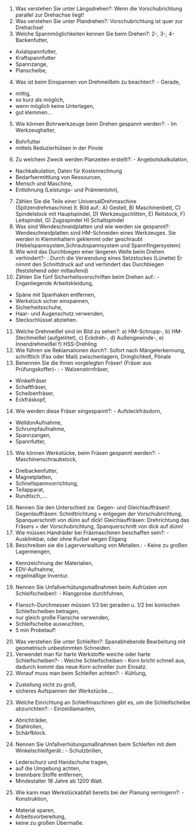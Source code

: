 1. Was verstehen Sie unter Längsdrehen?: Wenn die Vorschubrichtung parallel
zur Drehachse liegt!
2. Was verstehen Sie unter Plandrehen?: Vorschubrichtung ist quer zur
Drehachse!
3. Welche Spannmöglichkeiten kennen Sie beim Drehen?: 2-,
3-,
4-Backenfutter,
- Axialspannfutter,
- Kraftspannfutter
- Spannzange,
- Planscheibe,
4. Was ist beim Einspannen von Drehmeißeln zu beachten?: - Gerade,
- mittig,
- so kurz als möglich,
- wenn möglich keine Unterlagen,
- gut klemmen...
5. Wie können Bohrwerkzeuge beim Drehen gespannt werden?: - Im
Werkzeughalter,
- Bohrfutter
- mittels Reduzierhülsen in der Pinole
6. Zu welchem Zweck werden Planzeiten erstellt?: - Angebotskalkulation,
- Nachkalkulation, Daten für Kostenrechnung
- Bedarfsermittlung von Ressourcen,
- Mensch und Maschine,
- Entlohnung (Leistungs- und Prämienlohn),
7. Zählen Sie die Teile einer UniversalDrehmaschine (Spitzendrehmaschine)
lt. Bild auf.: A) Gestell,
B) Maschinenbett,
C) Spindelstock mit Hauptspindel,
D) Werkzeugschlitten,
E) Reitstock,
F) Leitspindel,
G) Zugsspindel
H) Schaltspindel
8. Was sind Wendeschneidplatten und wie werden sie gespannt?: Wendeschneidplatten sind HM-Schneiden eines Werkzeuges.
Sie werden in Klemmhaltern geklemmt oder geschraubt
(Hebelspannsystem,Schraubspannsystem und Spannfingersystem)
9. Wie wird das Durchbiegen einer längeren Welle beim Drehen verhindert?-
: Durch die Verwendung eines Setzstockes (Lünette)
Er nimmt den Schnittdruck auf und verhindert das Durchbiegen
(feststehend oder mitlaufend)
10. Zählen Sie fünf Sicherheitsvorschriften beim Drehen auf.: - Enganliegende
Arbeitskleidung,
- Späne mit Spanhaken entfernen,
- Werkstück sicher einspannen,
- Sicherheitsschuhe,
- Haar- und Augenschutz verwenden,
- Steckschlüssel abziehen.
11. Welche Drehmeißel sind im Bild zu sehen?: a) HM-Schrupp-,
b) HM-Stechmeißel (aufgelötet),
c) Eckdreh-,
d) Außengewinde-,
e) Innendrehmeißel
f) HSS-Drehling
12. Wie führen sie Reklamationen durch?: Sofort nach Mängelerkennung,
schriftlich (Fax oder Mail) zwischenlagern, Dringlichkeit, Pönale
13. Benennen Sie die Ihnen vorgelegten Fräser! (Fräser aus Prüfungskoffer)-
: - Walzenstirnfräser,
- Winkelfräser
- Schaftfräser,
- Scheibenfräser,
- Eckfräskopf,
14. Wie werden diese Fräser eingespannt?: - Aufsteckfräsdorn,
- WelldonAufnahme,
- Schrumpfaufnahme,
- Spannzangen,
- Spannfutter,
15. Wie können Werkstücke, beim Fräsen gespannt werden?: - Maschinenschraubstock,
- Dreibackenfutter,
- Magnetplatten,
- Schnellspannvorrichtung,
- Teilapparat,
- Rundtisch,....
16. Nennen Sie den Unterschied zw. Gegen- und Gleichlauffräsen!: Gegenlauffräsen: Schnittrichtung = entgegen der Vorschubrichtung, Spanquerschnitt von
dünn auf dick!
Gleichlauffräsen: Drehrichtung das Fräsers = der Vorschubrichtung, Spanquerschnitt von dick auf dünn!
17. Wie müssen Handräder bei Fräsmaschinen beschaffen sein?: -
Ausklinkbar, oder ohne Kurbel wegen Eilgang
18. Beschreiben sie die Lagerverwaltung von Metallen.: - Keine zu großen
Lagermengen,
- Kennzeichnung der Materialien,
- EDV-Aufnahme,
- regelmäßige Inventur.
19. Nennen Sie Unfallverhütungsmaßnahmen beim Aufrüsten von Schleifscheiben!: - Klangprobe durchfuhren,
- Flansch-Durchmesser müssen 1/3 bei geraden u. 1/2 bei konischen Schleifscheiben betragen,
- nur gleich große Flansche verwenden,
- Schleifscheibe auswuchten,
- 5 min Probelauf!
20. Was verstehen Sie unter Schleifen?: Spanabhebende Bearbeitung mit
geometrisch unbestimmten Schneiden.
21. Verwendet man für harte Werkstoffe weiche oder harte Schleifscheiben?-
: Weiche Schleifscheiben - Korn bricht schnell aus, dadurch kommt das neue Korn
schneller zum Einsatz.
22. Worauf muss man beim Schleifen achten?: - Kühlung,
- Zustellung nicht zu groß,
- sicheres Aufspannen der Werkstücke....
23. Welche Einrichtung an Schleifmaschinen gibt es, um die Schleifscheibe
abzurichten?: - Einzeldiamanten,
- Abrichträder,
- Stahlrollen,
- Schärfblock.
24. Nennen Sie Unfallverhütungsmaßnahmen beim Schleifen mit dem
Winkelschleifgerät.: - Schutzbrillen,
- Lederschurz und Handschuhe tragen,
- auf die Umgebung achten,
- brennbare Stoffe entfernen,
- Mindestalter 18 Jahre ab 1200 Watt.
25. Wie kann man Werkstückabfall bereits bei der Planung verringern?: -
Konstruktion,
- Material sparen,
- Arbeitsvorbereitung,
- keine zu großen Übermaße.
